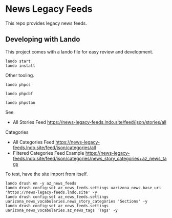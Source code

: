 #  News Legacy Feeds

This repo provides legacy news feeds.


## Developing with Lando

This project comes with a lando file for easy review and development.


```
lando start
lando install
```

Other tooling.
```
lando phpcs

lando phpcbf

lando phpstan
```


See

- All Stories Feed https://news-legacy-feeds.lndo.site/feed/json/stories/all


Categories

- All Categories Feed https://news-legacy-feeds.lndo.site/feed/json/categories/all
- Filtered Categories Feed Example https://news-legacy-feeds.lndo.site/feed/json/categories/news_story_categories+az_news_tags

To test, have the site import from itself.

```
lando drush en -y az_news_feeds
lando drush config:set az_news_feeds.settings uarizona_news_base_uri 'https://news-legacy-feeds.lndo.site' -y
lando drush config:set az_news_feeds.settings uarizona_news_vocabularies.news_story_categories 'Sections' -y
lando drush config:set az_news_feeds.settings uarizona_news_vocabularies.az_news_tags 'Tags' -y
```
